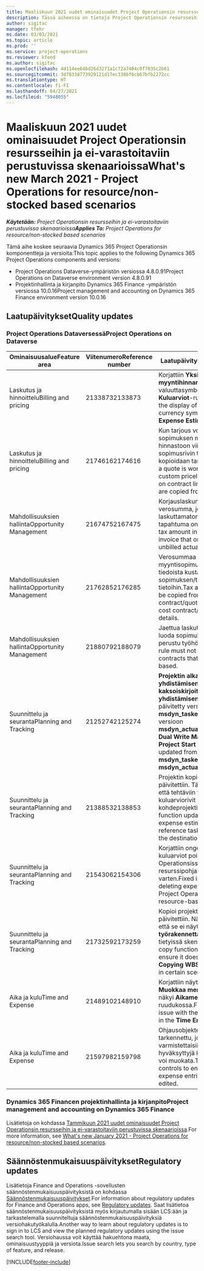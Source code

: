 ```yaml
---
title: Maaliskuun 2021 uudet ominaisuudet Project Operationsin resursseihin ja ei-varastoitaviin perustuvissa skenaarioissa
description: Tässä aiheessa on tietoja Project Operationsin resursseihin/ei-varastoitaviin perustuvien skenaarioiden maaliskuun 2021 version päivityksessä olevista laatupäivityksistä.
author: sigitac
manager: tfehr
ms.date: 03/03/2021
ms.topic: article
ms.prod: ''
ms.service: project-operations
ms.reviewer: kfend
ms.author: sigitac
ms.openlocfilehash: 4d114ee64bd26d3271a1c72a7404c0f7035c2b61
ms.sourcegitcommit: 3d78338773929121d17ec3386f6cb67bfb2272cc
ms.translationtype: HT
ms.contentlocale: fi-FI
ms.lasthandoff: 04/27/2021
ms.locfileid: "5948055"
---
```

# <a name="whats-new-march-2021---project-operations-for-resourcenon-stocked-based-scenarios"></a><span data-ttu-id="82fae-103">Maaliskuun 2021 uudet ominaisuudet Project Operationsin resursseihin ja ei-varastoitaviin perustuvissa skenaarioissa</span><span class="sxs-lookup"><span data-stu-id="82fae-103">What's new March 2021 - Project Operations for resource/non-stocked based scenarios</span></span>

<span data-ttu-id="82fae-104">_**Käytetään:** Project Operationsin resursseihin ja ei-varastoitaviin perustuvissa skenaarioissa_</span><span class="sxs-lookup"><span data-stu-id="82fae-104">_**Applies To:** Project Operations for resource/non-stocked based scenarios_</span></span>

<span data-ttu-id="82fae-105">Tämä aihe koskee seuraavia Dynamics 365 Project Operationsin komponentteja ja versioita:</span><span class="sxs-lookup"><span data-stu-id="82fae-105">This topic applies to the following Dynamics 365 Project Operations components and versions:</span></span>

- <span data-ttu-id="82fae-106">Project Operations Dataverse-ympäristön versiossa 4.8.0.91</span><span class="sxs-lookup"><span data-stu-id="82fae-106">Project Operations on Dataverse environment version 4.8.0.91</span></span> 
- <span data-ttu-id="82fae-107">Projektinhallinta ja kirjanpito Dynamics 365 Finance -ympäristön versiossa 10.0.16</span><span class="sxs-lookup"><span data-stu-id="82fae-107">Project management and accounting on Dynamics 365 Finance environment version 10.0.16</span></span> 

## <a name="quality-updates"></a><span data-ttu-id="82fae-108">Laatupäivitykset</span><span class="sxs-lookup"><span data-stu-id="82fae-108">Quality updates</span></span>

### <a name="project-operations-on-dataverse"></a><span data-ttu-id="82fae-109">Project Operations Dataversessä</span><span class="sxs-lookup"><span data-stu-id="82fae-109">Project Operations on Dataverse</span></span>


| <span data-ttu-id="82fae-110">**Ominaisuusalue**</span><span class="sxs-lookup"><span data-stu-id="82fae-110">**Feature area**</span></span> | <span data-ttu-id="82fae-111">**Viitenumero**</span><span class="sxs-lookup"><span data-stu-id="82fae-111">**Reference number**</span></span> | <span data-ttu-id="82fae-112">**Laatupäivitys**</span><span class="sxs-lookup"><span data-stu-id="82fae-112">**Quality update**</span></span> |
| --- | --- | --- |
| <span data-ttu-id="82fae-113">Laskutus ja hinnoittelu</span><span class="sxs-lookup"><span data-stu-id="82fae-113">Billing and pricing</span></span> | <span data-ttu-id="82fae-114">2133873</span><span class="sxs-lookup"><span data-stu-id="82fae-114">2133873</span></span> | <span data-ttu-id="82fae-115">Korjattiin **Yksikön myyntihinnan** valuuttasymbolin näkymä **Kuluarviot**-ruudukossa.</span><span class="sxs-lookup"><span data-stu-id="82fae-115">Fixed the display of **Unit Sales Price** currency symbol in the **Expense Estimates** grid.</span></span> |
| <span data-ttu-id="82fae-116">Laskutus ja hinnoittelu</span><span class="sxs-lookup"><span data-stu-id="82fae-116">Billing and pricing</span></span> | <span data-ttu-id="82fae-117">2174616</span><span class="sxs-lookup"><span data-stu-id="82fae-117">2174616</span></span> | <span data-ttu-id="82fae-118">Kun tarjous voitetaan, sopimuksen mukautettuun hinnastoon viitataan sopimusrivin tiedoissa, jotka kopioidaan tarjouksesta.</span><span class="sxs-lookup"><span data-stu-id="82fae-118">When a quote is won, the contract custom pricelist is referenced on contract line details that are copied from the quote.</span></span> |
| <span data-ttu-id="82fae-119">Mahdollisuuksien hallinta</span><span class="sxs-lookup"><span data-stu-id="82fae-119">Opportunity Management</span></span> | <span data-ttu-id="82fae-120">2167475</span><span class="sxs-lookup"><span data-stu-id="82fae-120">2167475</span></span> | <span data-ttu-id="82fae-121">Korjauslaskun kiinteä verosumma, josta laskuttamaton todellinen tapahtuma on peräisin.</span><span class="sxs-lookup"><span data-stu-id="82fae-121">Fixed tax amount in the correction invoice that originated an unbilled actual entry.</span></span> |
| <span data-ttu-id="82fae-122">Mahdollisuuksien hallinta</span><span class="sxs-lookup"><span data-stu-id="82fae-122">Opportunity Management</span></span> | <span data-ttu-id="82fae-123">2176285</span><span class="sxs-lookup"><span data-stu-id="82fae-123">2176285</span></span> | <span data-ttu-id="82fae-124">Verosummaa ei saa kopioida myyntisopimuksen/tarjousrivin tiedoista kustannuksen sopimuksen/tarjouksen rivin tietoihin.</span><span class="sxs-lookup"><span data-stu-id="82fae-124">Tax amount must not be copied from sales contract/quote line details to cost contract/quote line details.</span></span> |
| <span data-ttu-id="82fae-125">Mahdollisuuksien hallinta</span><span class="sxs-lookup"><span data-stu-id="82fae-125">Opportunity Management</span></span> | <span data-ttu-id="82fae-126">2188079</span><span class="sxs-lookup"><span data-stu-id="82fae-126">2188079</span></span> | <span data-ttu-id="82fae-127">Jaettua laskutussääntöä ei saa luoda sopimuksille, jotka eivät perustu työhön.</span><span class="sxs-lookup"><span data-stu-id="82fae-127">Split billing rule must not be created for contracts that are not work-based.</span></span> |
| <span data-ttu-id="82fae-128">Suunnittelu ja seuranta</span><span class="sxs-lookup"><span data-stu-id="82fae-128">Planning and Tracking</span></span> | <span data-ttu-id="82fae-129">2125274</span><span class="sxs-lookup"><span data-stu-id="82fae-129">2125274</span></span> | <span data-ttu-id="82fae-130">**Projektin alkamispäivän yhdistämisen** **Projektin kaksoiskirjoituksen yhdistämisen** -määrite päivitetty versiosta **msdyn\_taskearlieststart** versioon **msdyn\_actualstart**.</span><span class="sxs-lookup"><span data-stu-id="82fae-130">**Project Dual Write Map** attribute for **Project Start Date Mapping** updated from **msdyn\_taskearlieststart** to **msdyn\_actualstart**.</span></span> |
| <span data-ttu-id="82fae-131">Suunnittelu ja seuranta</span><span class="sxs-lookup"><span data-stu-id="82fae-131">Planning and Tracking</span></span> | <span data-ttu-id="82fae-132">2138853</span><span class="sxs-lookup"><span data-stu-id="82fae-132">2138853</span></span> | <span data-ttu-id="82fae-133">Projektin kopiointitoiminto päivitettiin. Tämä varmistaa, että tehtäviin viittaavat kuluarviorivit kopioidaan kohdeprojektiin.</span><span class="sxs-lookup"><span data-stu-id="82fae-133">Project copy function updated to ensure expense estimate lines that reference tasks are copied to the destination project.</span></span> |
| <span data-ttu-id="82fae-134">Suunnittelu ja seuranta</span><span class="sxs-lookup"><span data-stu-id="82fae-134">Planning and Tracking</span></span> | <span data-ttu-id="82fae-135">2154306</span><span class="sxs-lookup"><span data-stu-id="82fae-135">2154306</span></span> | <span data-ttu-id="82fae-136">Korjattiin ongelma, jossa kuluarviot poistettiin Project Operationsissa resurssipohjaisia skenaarioita varten.</span><span class="sxs-lookup"><span data-stu-id="82fae-136">Fixed issues with deleting expense estimates in Project Operations for resource-based scenarios.</span></span> |
| <span data-ttu-id="82fae-137">Suunnittelu ja seuranta</span><span class="sxs-lookup"><span data-stu-id="82fae-137">Planning and Tracking</span></span> | <span data-ttu-id="82fae-138">2173259</span><span class="sxs-lookup"><span data-stu-id="82fae-138">2173259</span></span> | <span data-ttu-id="82fae-139">Kopioi projekti -toiminto päivitettiin. Näin varmistetaan, että se ei näytä **Kopioidaan työrakennetta** -virhesanomaa tietyissä skenaarioissa.</span><span class="sxs-lookup"><span data-stu-id="82fae-139">Project copy function updated to ensure it doesn't display **Copying WBS** error message in certain scenarios.</span></span> |
| <span data-ttu-id="82fae-140">Aika ja kulu</span><span class="sxs-lookup"><span data-stu-id="82fae-140">Time and Expense</span></span> | <span data-ttu-id="82fae-141">2148910</span><span class="sxs-lookup"><span data-stu-id="82fae-141">2148910</span></span> | <span data-ttu-id="82fae-142">Korjattiin näyttöongelma, jossa **Muokkaa merkintää** -sivu näkyi **Aikamerkintä**-ruudukossa.</span><span class="sxs-lookup"><span data-stu-id="82fae-142">Fixed display issue with the **Edit Entry** page in the **Time Entry** grid.</span></span> |
| <span data-ttu-id="82fae-143">Aika ja kulu</span><span class="sxs-lookup"><span data-stu-id="82fae-143">Time and Expense</span></span> | <span data-ttu-id="82fae-144">2159798</span><span class="sxs-lookup"><span data-stu-id="82fae-144">2159798</span></span> | <span data-ttu-id="82fae-145">Ohjausobjekteja on tarkennettu, jotta varmistettaisiin, että hyväksyttyjä kulumerkintöjä ei voi muokata.</span><span class="sxs-lookup"><span data-stu-id="82fae-145">Tightened controls to ensure approved expense entries can't be edited.</span></span> |

### <a name="project-management-and-accounting-on-dynamics-365-finance"></a><span data-ttu-id="82fae-146">Dynamics 365 Financen projektinhallinta ja kirjanpito</span><span class="sxs-lookup"><span data-stu-id="82fae-146">Project management and accounting on Dynamics 365 Finance</span></span>

<span data-ttu-id="82fae-147">Lisätietoja on kohdassa [Tammikuun 2021 uudet ominaisuudet Project Operationsin resursseihin ja ei-varastoitaviin perustuvissa skenaarioissa](whats-new-jan-2021-resource-based.md).</span><span class="sxs-lookup"><span data-stu-id="82fae-147">For more information, see [What's new January 2021 - Project Operations for resource/non-stocked based scenarios](whats-new-jan-2021-resource-based.md).</span></span>

## <a name="regulatory-updates"></a><span data-ttu-id="82fae-148">Säännöstenmukaisuuspäivitykset</span><span class="sxs-lookup"><span data-stu-id="82fae-148">Regulatory updates</span></span>

<span data-ttu-id="82fae-149">Lisätietoja Finance and Operations -sovellusten säännöstenmukaisuuspäivityksistä on kohdassa [Säännöstenmukaisuuspäivitykset](/dynamics365/finance/localizations/regulatory-updates).</span><span class="sxs-lookup"><span data-stu-id="82fae-149">For information about regulatory updates for Finance and Operations apps, see [Regulatory updates](/dynamics365/finance/localizations/regulatory-updates).</span></span> <span data-ttu-id="82fae-150">Saat lisätietoa säännöstenmukaisuuspäivityksistä myös kirjautumalla sisään LCS:ään ja tarkastelemalla suunniteltuja säännöstenmukaisuuspäivityksiä versiohakutyökalulla.</span><span class="sxs-lookup"><span data-stu-id="82fae-150">Another way to learn about regulatory updates is to sign in to LCS and view the planned regulatory updates using the issue search tool.</span></span> <span data-ttu-id="82fae-151">Versiohaussa voit käyttää hakuehtona maata, ominaisuustyyppiä ja versiota.</span><span class="sxs-lookup"><span data-stu-id="82fae-151">Issue search lets you search by country, type of feature, and release.</span></span>


[!INCLUDE[footer-include](../includes/footer-banner.md)]